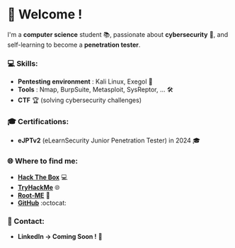 # 👋 Welcome !

I'm a **computer science** student 📚, passionate about **cybersecurity** 🔐, and self-learning to become a **penetration tester**.

### 💻 Skills:
- **Pentesting environment** : Kali Linux, Exegol 🔱
- **Tools** : Nmap, BurpSuite, Metasploit, SysReptor, ... 🛠️
- **CTF** 🏆 (solving cybersecurity challenges) 


### 🎓 Certifications:
- **eJPTv2** (eLearnSecurity Junior Penetration Tester) in 2024 🎓


### 🌐 Where to find me:
- **[Hack The Box](https://app.hackthebox.com/profile/356950)** 💻
- **[TryHackMe](https://tryhackme.com/r/p/baptist3)** 🌐
- **[Root-ME](https://www.root-me.org/baptist3)** 🏅
- **[GitHub](https://github.com/baptist3-ng)** :octocat:


### 📩 Contact:
- **LinkedIn -> Coming Soon !** 🔗
